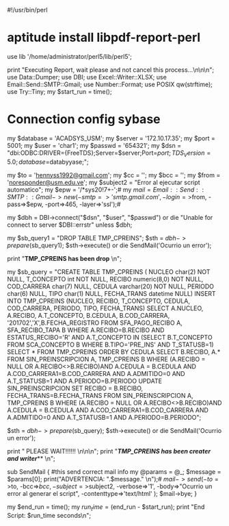 #!/usr/bin/perl
# aptitude install libpdf-report-perl

use lib '/home/administrator/perl5/lib/perl5';

print "Executing Report, wait please and not cancel this process...\n\n\n";
use Data::Dumper;
use DBI;
use Excel::Writer::XLSX;
use Email::Send::SMTP::Gmail;
use Number::Format;
use POSIX qw(strftime);
use Try::Tiny;
my $start_run = time();


# Connection config sybase
my $database = 'ACADSYS_USM';
my $server = '172.10.17.35';
my $port = 5001;
my $user = 'char1';
my $passwd = '654321';
my $dsn = "dbi:ODBC:DRIVER={FreeTDS};Server=$server;Port=$port;TDS_Version=5.0;database=$databyyase;";


my $to = 'hennyss1992@gmail.com';
my $cc = '';
my $bcc = '';
my $from = 'noresponder@usm.edu.ve';
my $subject2 = "Error al ejecutar script automatico";
my $epw = '/*sys20!7+-';#
my $mail=Email::Send::SMTP::Gmail->new( -smtp=>'smtp.gmail.com', -login=>$from, -pass=>$epw, -port=>465, -layer=>'ssl');#




my $dbh = DBI->connect("$dsn", "$user", "$passwd") or die "Unable for connect to server $DBI::errstr" unless $dbh;

my $sb_query1 = "DROP TABLE TMP_CPREINS";
$sth = $dbh->prepare($sb_query1);
$sth->execute() or die SendMail('Ocurrio un error');

print "******TMP_CPREINS has been drop****** \n";


my $sb_query = "CREATE TABLE TMP_CPREINS
(
   NUCLEO      char(2)      NOT NULL,
   T_CONCEPTO  int NOT NULL,
   RECIBO      numeric(8,0) NOT NULL,
   COD_CARRERA char(7)      NULL,
   CEDULA      varchar(20)  NOT NULL,
   PERIODO     char(6)      NULL,
   TIPO        char(1)      NULL,
   FECHA_TRANS datetime     NULL)
INSERT INTO TMP_CPREINS (NUCLEO, RECIBO, T_CONCEPTO, CEDULA, COD_CARRERA, PERIODO, TIPO, FECHA_TRANS)
SELECT A.NUCLEO, A.RECIBO, A.T_CONCEPTO, B.CEDULA, B.COD_CARRERA, '201702','X',B.FECHA_REGISTRO
FROM SFA_PAGO_RECIBO A, SFA_RECIBO_TAPA B
WHERE A.RECIBO=B.RECIBO AND ESTATUS_RECIBO='R' AND A.T_CONCEPTO IN (SELECT B.T_CONCEPTO FROM SCA_CONCEPTO B WHERE  B.TIPO='PRE_INS' AND T_STATUSB=1)
SELECT * FROM TMP_CPREINS ORDER BY CEDULA
SELECT B.RECIBO, A.*
FROM SIN_PREINSCRIPCION A, TMP_CPREINS B
WHERE (A.RECIBO = NULL OR A.RECIBO<>B.RECIBO)AND A.CEDULA = B.CEDULA AND A.COD_CARRERA1=B.COD_CARRERA AND A.ADMITIDO=0 AND A.T_STATUSB=1 AND A.PERIODO=B.PERIODO 
UPDATE SIN_PREINSCRIPCION SET RECIBO = B.RECIBO, FECHA_TRANS=B.FECHA_TRANS
FROM SIN_PREINSCRIPCION A, TMP_CPREINS B
WHERE (A.RECIBO = NULL OR A.RECIBO<>B.RECIBO)AND A.CEDULA = B.CEDULA AND A.COD_CARRERA1=B.COD_CARRERA AND A.ADMITIDO=0 AND A.T_STATUSB=1 AND A.PERIODO=B.PERIODO";



$sth = $dbh->prepare($sb_query);
$sth->execute() or die SendMail('Ocurrio un error');

print "                       PLEASE WAIT!!!!!!             \n\n\n";
print "*****TMP_CPREINS has been creater and writer******* \n";




sub SendMail { #this send correct mail info
 my @params = @_;
 $message = $params[0];
 print("ADVERTENCIA: ".$message." \n");#
 $mail->send(-to=>$to,
   -bcc=>$bcc,
   -subject=>$subject2,
   -verbose=>'1',
   -body=>"Ocurrio un error al generar el script",
   -contenttype=>'text/html'
   );
 $mail->bye;
}


my $end_run = time();
my $run_time = ($end_run - $start_run);
print "End Script: $run_time seconds\n";
